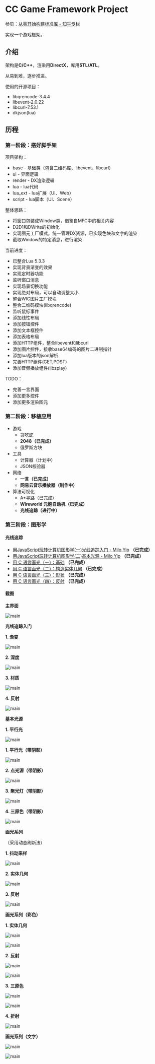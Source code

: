 # CC Game Framework Project

参见：[从零开始构建标准库 - 知乎专栏](https://zhuanlan.zhihu.com/learncpp)

实现一个游戏框架。

## 介绍

架构是**C/C++**，渲染用**DirectX**，库用**STL/ATL**。

从易到难，逐步推进。

使用的开源项目：

- libqrencode-3.4.4
- libevent-2.0.22
- libcurl-7.53.1
- dkjson(lua)

## 历程

### 第一阶段：搭好脚手架

项目架构：

- base - 基础类（包含二维码库、libevent、libcurl）
- ui - 界面逻辑
- render - DX渲染逻辑
- lua - lua代码
- lua_ext - lua扩展（UI、Web）
- script - lua脚本（UI、Scene）

整体思路：

- 将窗口包装成Window类，借鉴自MFC中的相关内容
- D2D1和DWrite的初始化
- 实现图元工厂模式，统一管理DX资源，已实现色块和文字的渲染
- 截取Window的特定消息，进行渲染

当前进度：

- 已整合Lua 5.3.3
- 实现背景渐变的效果
- 实现定时器功能
- 监听窗口消息
- 实现场景切换功能
- 实现绝对布局，可以自动调整大小
- 整合WIC图片工厂模块
- 整合二维码模块(libqrencode)
- 监听鼠标事件
- 添加线性布局
- 添加按钮控件
- 添加文本框控件
- 添加表格布局
- 添加HTTP组件，整合libevent和libcurl
- 添加图片控件，接收base64编码的图片二进制指针
- 添加lua版本的json解析
- 完善HTTP组件(GET,POST)
- 添加音频播放组件(libzplay)

TODO：

- 完善一言界面
- 添加更多控件
- 添加更多渲染图元

### 第二阶段：移植应用

- 游戏
  - 贪吃蛇
  - **2048（已完成）**
  - 俄罗斯方块
- 工具
  - 计算器（计划中）
  - JSON校验器
- 网络
  - **一言（已完成）**
  - **网易云音乐播放器（制作中）**
- 算法可视化
  - A*寻路（已完成）
  - **Wireworld 元胞自动机（已完成）**
  - **光线追踪（进行中）**
  
### 第三阶段：图形学

#### 光线追踪

- [用JavaScript玩转计算机图形学(一)光线追踪入门 - Milo Yip](http://www.cnblogs.com/miloyip/archive/2010/03/29/1698953.html) **（已完成）**
- [用JavaScript玩转计算机图形学(二)基本光源 - Milo Yip](http://www.cnblogs.com/miloyip/archive/2010/04/02/1702768.html) **（已完成）**
- [用 C 语言画光（一）：基础](https://zhuanlan.zhihu.com/p/30745861) **（已完成）**
- [用 C 语言画光（二）：构造实体几何](https://zhuanlan.zhihu.com/p/30748318) **（已完成）**
- [用 C 语言画光（三）：形状](https://zhuanlan.zhihu.com/p/30816284) **（已完成）**
- [用 C 语言画光（四）：反射](https://zhuanlan.zhihu.com/p/30961545) **（已完成）**


#### 截图

**主界面**

![main](https://raw.githubusercontent.com/bajdcc/GameFramework/master/screenshots/gui_main.png)

**光线追踪入门**

**1. 渐变**

![main](https://raw.githubusercontent.com/bajdcc/GameFramework/master/screenshots/gui_1.png)

**2. 深度**

![main](https://raw.githubusercontent.com/bajdcc/GameFramework/master/screenshots/gui_2.png)

**3. 材质**

![main](https://raw.githubusercontent.com/bajdcc/GameFramework/master/screenshots/gui_3.png)

**4. 反射**

![main](https://raw.githubusercontent.com/bajdcc/GameFramework/master/screenshots/gui_4.png)

**基本光源**

**1. 平行光**

![main](https://raw.githubusercontent.com/bajdcc/GameFramework/master/screenshots/gui_5.png)

**1. 平行光（带阴影）**

![main](https://raw.githubusercontent.com/bajdcc/GameFramework/master/screenshots/gui_5s.png)

**2. 点光源（带阴影）**

![main](https://raw.githubusercontent.com/bajdcc/GameFramework/master/screenshots/gui_6.png)

**3. 聚光灯（带阴影）**

![main](https://raw.githubusercontent.com/bajdcc/GameFramework/master/screenshots/gui_7.png)

**4. 三原色（带阴影）**

![main](https://raw.githubusercontent.com/bajdcc/GameFramework/master/screenshots/gui_8.png)

**画光系列**

（采用动态刷新法）

**1. 抖动采样**

![main](https://raw.githubusercontent.com/bajdcc/GameFramework/master/screenshots/light_1.png)

**2. 实体几何**

![main](https://raw.githubusercontent.com/bajdcc/GameFramework/master/screenshots/light_2.png)

**3. 反射**

![main](https://raw.githubusercontent.com/bajdcc/GameFramework/master/screenshots/light_3.png)

**画光系列（彩色）**

**1. 实体几何**

![main](https://raw.githubusercontent.com/bajdcc/GameFramework/master/screenshots/color_1.png)

![main](https://raw.githubusercontent.com/bajdcc/GameFramework/master/screenshots/color_1a.png)

**2. 反射**

![main](https://raw.githubusercontent.com/bajdcc/GameFramework/master/screenshots/color_2.png)

![main](https://raw.githubusercontent.com/bajdcc/GameFramework/master/screenshots/color_2a.png)

**3. 三原色**

![main](https://raw.githubusercontent.com/bajdcc/GameFramework/master/screenshots/color_3.png)

![main](https://raw.githubusercontent.com/bajdcc/GameFramework/master/screenshots/color_3a.png)

**4. 折射**

![main](https://raw.githubusercontent.com/bajdcc/GameFramework/master/screenshots/color_4.png)

**画光系列（文字）**

![main](https://raw.githubusercontent.com/bajdcc/GameFramework/master/screenshots/font_1.png)

![main](https://raw.githubusercontent.com/bajdcc/GameFramework/master/screenshots/font_2.png)